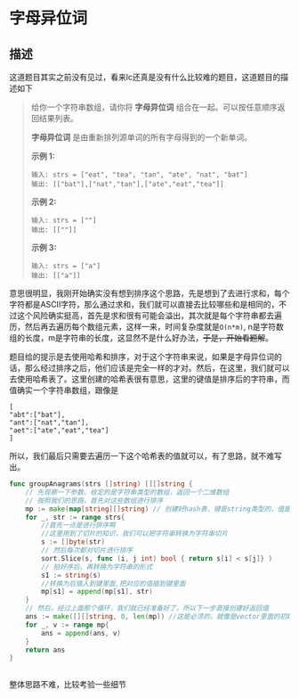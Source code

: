 # 字母异位词

## 描述

这道题目其实之前没有见过，看来lc还真是没有什么比较难的题目，这道题目的描述如下

> 给你一个字符串数组，请你将 **字母异位词** 组合在一起。可以按任意顺序返回结果列表。
>
> **字母异位词** 是由重新排列源单词的所有字母得到的一个新单词。
>
>  
>
> **示例 1:**
>
> ```
> 输入: strs = ["eat", "tea", "tan", "ate", "nat", "bat"]
> 输出: [["bat"],["nat","tan"],["ate","eat","tea"]]
> ```
>
> **示例 2:**
>
> ```
> 输入: strs = [""]
> 输出: [[""]]
> ```
>
> **示例 3:**
>
> ```
> 输入: strs = ["a"]
> 输出: [["a"]]
> ```

意思很明显，我刚开始确实没有想到排序这个思路，先是想到了去进行求和，每个字符都是ASCII字符，那么通过求和，我们就可以直接去比较哪些和是相同的，不过这个风险确实挺高，首先是求和很有可能会溢出，其次就是每个字符串都去遍历，然后再去遍历每个数组元素，这样一来，时间复杂度就是`O(n*m)`, n是字符数组的长度，m是字符串的长度，这显然不是什么好办法，~~于是，开始看题解~~。

题目给的提示是去使用哈希和排序，对于这个字符串来说，如果是字母异位词的话，那么经过排序之后，他们应该是完全一样的才对。然后，在这里，我们就可以去使用哈希表了。这里创建的哈希表很有意思，这里的键值是排序后的字符串，而值确实一个字符串数组，跟像是

```
[
"abt":["bat"],
"ant":["nat","tan"],
"aet":["ate","eat","tea"]
]
```

所以，我们最后只需要去遍历一下这个哈希表的值就可以，有了思路，就不难写出。

```go
func groupAnagrams(strs []string) [][]string {
    // 先观察一下参数，给定的是字符串类型的数组，返回一个二维数组
    // 按照我们的思路，首先对这些数组进行排序
    mp := make(map[string][]string) // 创建好hash表，键是string类型的，值是[]string数组
    for _, str := range strs{
        //首先一点是进行排序啊
        //这里用到了切片的知识，我们可以把字符串转换为字符串切片
        s := []byte(str)
        // 然后每次都对切片进行排序
        sort.Slice(s, func (i, j int) bool { return s[i] < s[j]} )
        // 拍好序后，再转换为字符串的形式
        s1 := string(s)
        //转换为后插入到键里面,把对应的值插到键里面
        mp[s1] = append(mp[s1], str)
    }
    // 然后，经过上面那个循环，我们就已经准备好了，所以下一步直接创建好返回值
    ans := make([][]string, 0, len(mp)) //这是必须的，就像是vector里面的初始化一样
    for _, v := range mp{
        ans = append(ans, v)
    }
    return ans
}
    
```

整体思路不难，比较考验一些细节
